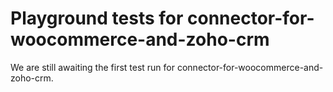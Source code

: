 # Playground tests for connector-for-woocommerce-and-zoho-crm
We are still awaiting the first test run for connector-for-woocommerce-and-zoho-crm.
